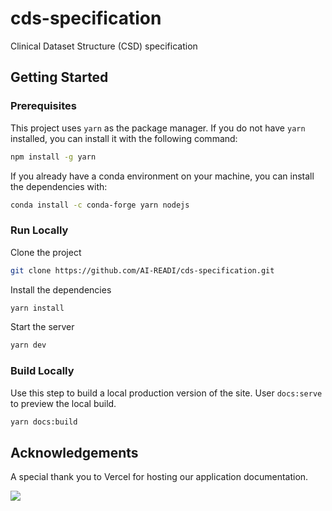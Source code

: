 # cds-specification

Clinical Dataset Structure (CSD) specification

## Getting Started

### Prerequisites

This project uses `yarn` as the package manager. If you do not have `yarn` installed, you can install it with the following command:

```bash
npm install -g yarn
```

If you already have a conda environment on your machine, you can install the dependencies with:

```bash
conda install -c conda-forge yarn nodejs
```

### Run Locally

Clone the project

```bash
git clone https://github.com/AI-READI/cds-specification.git
```

Install the dependencies

```bash
yarn install
```

Start the server

```bash
yarn dev
```

### Build Locally

Use this step to build a local production version of the site. User `docs:serve` to preview the local build.

```bash
yarn docs:build
```

## Acknowledgements

A special thank you to Vercel for hosting our application documentation.

![](https://www.datocms-assets.com/31049/1618983297-powered-by-vercel.svg)
